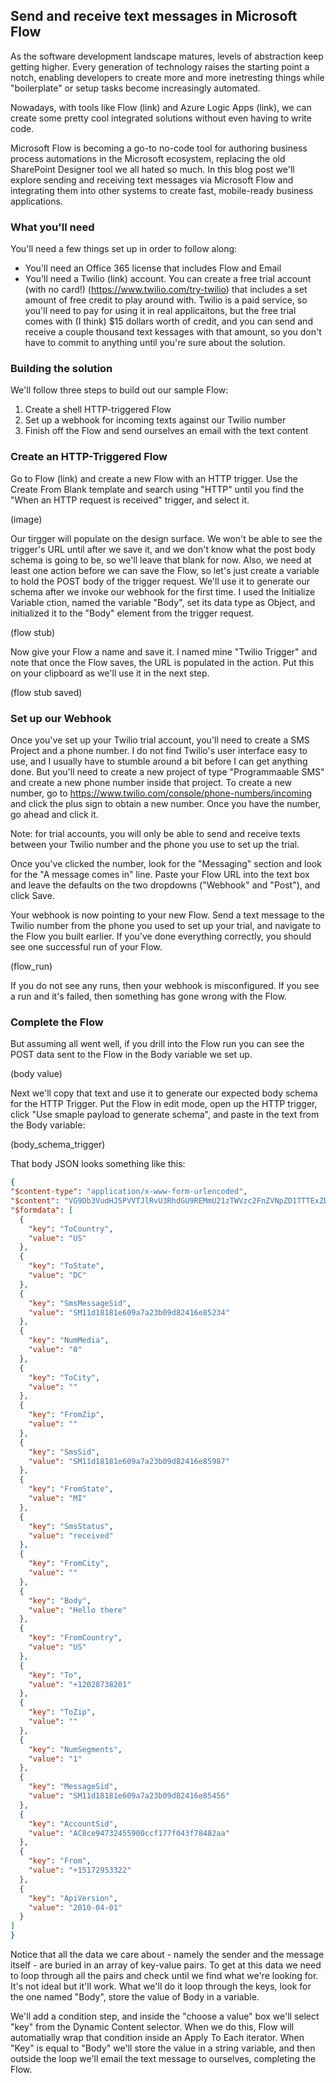 ## Send and receive text messages in Microsoft Flow

As the software development landscape matures, levels of abstraction keep getting higher. Every generation of technology raises the starting point a notch, enabling developers to create more and more inetresting things while "boilerplate" or setup tasks become increasingly automated.

Nowadays, with tools like Flow (link) and Azure Logic Apps (link), we can create some pretty cool integrated solutions without even having to write code.

Microsoft Flow is becoming a go-to no-code tool for authoring business process automations in the Microsoft ecosystem, replacing the old SharePoint Designer tool we all hated so much. In this blog post we'll explore sending and receiving text messages via Microsoft Flow and integrating them into other systems to create fast, mobile-ready business applications.

### What you'll need

You'll need a few things set up in order to follow along:

* You'll need an Office 365 license that includes Flow and Email
* You'll need a Twilio (link) account. You can create a free trial account (with no card!) (https://www.twilio.com/try-twilio) that includes a set amount of free credit to play around with. Twilio is a paid service, so you'll need to pay for using it in real applicaitons, but the free trial comes with (I think) $15 dollars worth of credit, and you can send and receive a couple thousand text kessages with that amount, so you don't have to commit to anything until you're sure about the solution.


### Building the solution

We'll follow three steps to build out our sample Flow:
  1. Create a shell HTTP-triggered Flow
  2. Set up a webhook for incoming texts against our Twilio number
  3. Finish off the Flow and send ourselves an email with the text content
  
  
  ### Create an HTTP-Triggered Flow
  Go to Flow (link) and create a new Flow with an HTTP trigger.  Use the Create From Blank template and search using "HTTP" until you find the "When an HTTP request is received"  trigger, and select it.
  
  (image)
  
  Our tirgger will populate on the design surface. We won't be able to see the trigger's URL until after we save it, and we don't know what the post body schema is going to be, so we'll leave that blank for now.  Also, we need at least one action before we can save the Flow, so let's just create a variable to hold the POST body of the trigger request. We'll use it to generate our schema after we invoke our webhook for the first time.  I used the Initialize Variable ction, named the variable "Body", set its data type as Object, and initialized it to the "Body" element from the trigger request.
  
  (flow stub)
  
  Now give your Flow a name and save it. I named mine "Twilio Trigger" and note that once the Flow saves, the URL is populated in the action. Put this on your clipboard as we'll use it in the next step.
  
  (flow stub saved) 
  
  
  
  
  ### Set up our Webhook
  Once you've set up your Twilio trial account, you'll need to create a SMS Project and a phone number. I do not find Twilio's user interface easy to use, and I usually have to stumble around a bit before I can get anything done. But you'll need to create a new project of type "Programmaable SMS" and create a new phone number inside that project. To create a new number, go to https://www.twilio.com/console/phone-numbers/incoming and click the plus sign to obtain a new number. Once you have the number, go ahead and click it.
  
  Note: for trial accounts, you will only be able to send and receive texts between your Twilio number and the phone you use to set up the trial.
  
  Once you've clicked the number, look for the "Messaging" section and look for the "A message comes in" line. Paste your Flow URL into the text box and leave the defaults on the two dropdowns ("Webhook" and "Post"), and click Save.
  
  Your webhook is now pointing to your new Flow. Send a text message to the Twilio number from the phone you used to set up your trial, and navigate to the Flow you built earlier. If you've done everything correctly, you should see one successful run of your Flow.
  
  (flow_run)
  
  If you do not see any runs, then your webhook is misconfigured. If you see a run and it's failed, then something has gone wrong with the Flow.
  
   ### Complete the Flow
  
  But assuming all went well, if you drill into the Flow run you can see the POST data sent to the Flow in the Body variable we set up.
  
  (body value)
  
  
 
  
  Next we'll copy that text and use it to generate our expected body schema for the HTTP Trigger. Put the Flow in edit mode, open up the HTTP trigger, click "Use smaple payload to generate schema", and paste in the text from the Body variable:
  
  (body_schema_trigger)
  
  That body JSON looks something like this:
  
  ``` json
  {
  "$content-type": "application/x-www-form-urlencoded",
  "$content": "VG9Db3VudHJ5PVVTJlRvU3RhdGU9REMmU21zTWVzc2FnZVNpZD1TTTExZDE4MTgxZTYwOWE3YTIzYjA5ZDgyNDE2ZTg1ODc4Jk51bU1lZGlhPTAmVG9DaXR5PSZGcm9tWmlwPSZTbXNTaWQ9U00xMWQxODE4MWU2MDlhN2EyM2IwOWQ4MjQxNmRhdHVzPXJlY2VpdmVkJkZyb21DaXR5PSZCb2R5PUhlbGxvK3RoZXJlJkZyb21Db3VudHJ5PVVTJlRvPSUyQjEyMDI4NzM4MjAxJlRvWmlwPSZOdW1TZWdtZW50cz0xJk1lc3NhZ2VTaWQ9U00xMWQxODE4MWU2MDlhN2EyM2IwOWQ4MjQxNmU4NTg3OCZBY2NvdW50U2lkPUFDOGNlOTQwOTM1ZDU5MDBjY2YxNzdmMDQzZjc4NDgyYWEmRnJvbT0lMkIxNTE3Mjk1OTgwNiZBcGlWZXJzaW9uPTIwMTAtMDQtMDE=",
  "$formdata": [
    {
      "key": "ToCountry",
      "value": "US"
    },
    {
      "key": "ToState",
      "value": "DC"
    },
    {
      "key": "SmsMessageSid",
      "value": "SM11d18181e609a7a23b09d82416e85234"
    },
    {
      "key": "NumMedia",
      "value": "0"
    },
    {
      "key": "ToCity",
      "value": ""
    },
    {
      "key": "FromZip",
      "value": ""
    },
    {
      "key": "SmsSid",
      "value": "SM11d18181e609a7a23b09d82416e85987"
    },
    {
      "key": "FromState",
      "value": "MI"
    },
    {
      "key": "SmsStatus",
      "value": "received"
    },
    {
      "key": "FromCity",
      "value": ""
    },
    {
      "key": "Body",
      "value": "Hello there"
    },
    {
      "key": "FromCountry",
      "value": "US"
    },
    {
      "key": "To",
      "value": "+12028738201"
    },
    {
      "key": "ToZip",
      "value": ""
    },
    {
      "key": "NumSegments",
      "value": "1"
    },
    {
      "key": "MessageSid",
      "value": "SM11d18181e609a7a23b09d82416e85456"
    },
    {
      "key": "AccountSid",
      "value": "AC8ce94732455900ccf177f043f78482aa"
    },
    {
      "key": "From",
      "value": "+15172953322"
    },
    {
      "key": "ApiVersion",
      "value": "2010-04-01"
    }
  ]
}
  
  ```
  
  Notice that all the data we care about - namely the sender and the message itself - are buried in an array of key-value pairs. To get at this data we need to loop through all the pairs and check until we find what we're looking for. It's not ideal but it'll work. What we'll do it loop through the keys, look for the one named "Body", store the value of Body in a variable.
  
  We'll add a condition step, and inside the "choose a value" box we'll select "key" from the Dynamic Content selector. When we do this, Flow will automatially wrap that condition inside an Apply To Each iterator. When "Key" is equal to "Body" we'll store the value in a string variable, and then outside the loop we'll email the text message to ourselves, completing the Flow.
  
  
  
  
  
  
